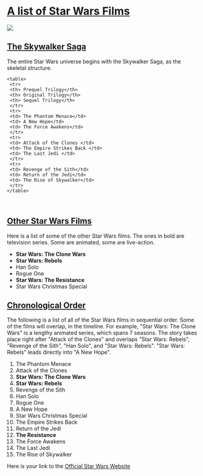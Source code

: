 
<head>
<h1> <u> A list of Star Wars Films </u> </h1>
</head> 


<body> 

<img src="https://user-images.githubusercontent.com/65478779/82161949-23037b80-985e-11ea-8ab7-590359d74554.jpeg" id={width:100%;height:auto;}/>


<br>
<h2> <u> The Skywalker Saga </u> </h2>
<p>The entire Star Wars universe begins with the Skywalker Saga, as the skeletal structure. </p>
    
    <table>
     <tr>
     <th> Prequel Trilogy</th>
     <th> Original Trilogy</th>
     <th> Sequel Trilogy</th>
     </tr>
     <tr>
     <td> The Phantom Menace</td>
     <td> A New Hope</td>
     <td> The Force Awakens</td>
     </tr> 
     <tr>
     <td> Attack of the Clones </td>
     <td> The Empire Strikes Back </td>
     <td> The Last Jedi </td>
     </tr>
     <tr>
     <td> Revenge of the Sith</td>
     <td> Return of the Jedi</td>
     <td> The Rise of Skywalker</td>
     </tr>
    </table>


<br>
<h2> <u> Other Star Wars Films </u> </h2>
<p> Here is a list of some of the other Star Wars films. The ones in bold are television series. Some are animated, some are live-action.
</p>

<ul>
    <li> <b>Star Wars: The Clone Wars  </b> </li>
    <li>  <b> Star Wars: Rebels </b> </li>
    <li> Han Solo </li>
    <li> Rogue One </li>
    <li> <b> Star Wars: The Resistance </b> </li>
    <li>  Star Wars Christmas Special </li>
</ul>

<h2> <u> Chronological Order</u> </h2>
<p> The following is a list of all of the Star Wars films in sequential order.  Some of the films will overlap, in the timeline. For example, "Star Wars: The Clone Wars" is a lengthy animated series, which spans 7 seasons. The story takes place right after "Attack of the Clones" and overlaps "Star Wars: Rebels", "Revenge of the Sith",  "Han Solo", and "Star Wars: Rebels". "Star Wars: Rebels" leads directly into "A New Hope".</p> 
          <ol>
    <li> The Phantom Menace </li>
    <li> Attack of the Clones </li>
    <li> <b>Star Wars: The Clone Wars  </b> </li>                         
    <li> <b> Star Wars: Rebels </b> </li>
    <li> Revenge of the Sith </li>
    <li> Han Solo </li>
    <li> Rogue One </li>
    <li> A New Hope </li>
    <li> Star Wars Christmas Special </li>
    <li> The Empire Strikes Back </li>
    <li> Return of the Jedi </li>
    <li> <b> The Resistance </b> </li>
    <li> The Force Awakens </li>
    <li> The Last Jedi </li>
    <li> The Rise of Skywalker </li>
          </ol>


<p>
Here is your link to the <a href="https://www.starwars.com/">Official Star Wars Website </a>
</p>
